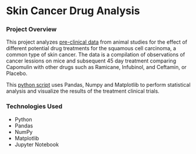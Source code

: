 # Skin Cancer Drug Analysis

### Project Overview

This project analyzes [pre-clinical data](Pymaceuticals/Data) from animal studies for the effect of different potential drug treatments for the squamous cell carcinoma, a common type of skin cancer. The data is a compilation of observations of cancer lessions on mice and subsequent 45 day treatment comparing Capomulin with other drugs such as Ramicane, Infubinol, and Ceftamin, or Placebo.

This [python script]() uses Pandas, Numpy and Matplotlib to perform statistical analysis and visualize the results of the treatment clinical trials. 

### Technologies Used

- Python
- Pandas
- NumPy
- Matplotlib
- Jupyter Notebook
